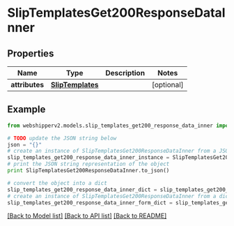 # SlipTemplatesGet200ResponseDataInner


## Properties
Name | Type | Description | Notes
------------ | ------------- | ------------- | -------------
**attributes** | [**SlipTemplates**](SlipTemplates.md) |  | [optional] 

## Example

```python
from webshipperv2.models.slip_templates_get200_response_data_inner import SlipTemplatesGet200ResponseDataInner

# TODO update the JSON string below
json = "{}"
# create an instance of SlipTemplatesGet200ResponseDataInner from a JSON string
slip_templates_get200_response_data_inner_instance = SlipTemplatesGet200ResponseDataInner.from_json(json)
# print the JSON string representation of the object
print SlipTemplatesGet200ResponseDataInner.to_json()

# convert the object into a dict
slip_templates_get200_response_data_inner_dict = slip_templates_get200_response_data_inner_instance.to_dict()
# create an instance of SlipTemplatesGet200ResponseDataInner from a dict
slip_templates_get200_response_data_inner_form_dict = slip_templates_get200_response_data_inner.from_dict(slip_templates_get200_response_data_inner_dict)
```
[[Back to Model list]](../README.md#documentation-for-models) [[Back to API list]](../README.md#documentation-for-api-endpoints) [[Back to README]](../README.md)


